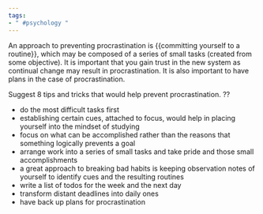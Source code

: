 ```yaml
---
tags:
- " #psychology "
---
```


An approach to preventing procrastination is {{committing yourself to a routine}}, which may be composed of a series of small tasks (created from some objective). It is important that you gain trust in the new system as continual change may result in procrastination. It is also important to have plans in the case of procrastination. <!--SR:!2024-06-16,284,268-->

Suggest 8 tips and tricks that would help prevent procrastination.
??
- do the most difficult tasks first
- establishing certain cues, attached to focus, would help in placing yourself into the mindset of studying
- focus on what can be accomplished rather than the reasons that something logically prevents a goal
- arrange work into a series of small tasks and take pride and those small accomplishments
- a great approach to breaking bad habits is keeping observation notes of yourself to identify cues and the resulting routines
- write a list of todos for the week and the next day
- transform distant deadlines into daily ones
- have back up plans for procrastination <!--SR:!2023-09-17,12,150-->